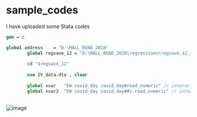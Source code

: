 # sample_codes

I have uploaded some Stata codes 

```do
gen = c

global address    = "D:\MALL_ROAD_2018"
		global regsave_12 = "D:\MALL_ROAD_2018\regressions\regsave_12_interact"
	
	   	cd "$regsave_12"
		
		use IV_data.dta , clear
	
		global xvar   "EW covid_day covid_day#road_numeric" // interaction terms added, covid_day excluded
		global xvar2  "EW covid_day covid_day##i.road_numeric" // interaction terms added, covid_day excluded
		
```


![image](https://user-images.githubusercontent.com/48903494/210287656-7fd29f5a-1afc-44f4-81d8-692e34f31319.png)
